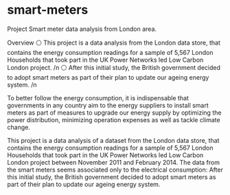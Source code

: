 # smart-meters
Project Smart meter data analysis from London area.

Overview
⚪ This project is a data analysis from the London data store, that contains the energy consumption readings for a sample of 5,567 London Households that took part in the UK Power Networks led Low Carbon London project. /n
⚪ After this initial study, the British government decided to adopt smart meters as part of their plan to update our ageing energy system. /n


To better follow the energy consumption, it is indispensable that governments in any country aim to the energy suppliers to install smart meters as part of measures to upgrade our energy supply by optimizing the power distribution, minimizing operation expenses as well as tackle climate change.

This project is a data analysis of a dataset from the London data store, that contains the energy consumption readings for a sample of 5,567 London Households that took part in the UK Power Networks led Low Carbon London project between November 2011 and February 2014. The data from the smart meters seems associated only to the electrical consumption: After this initial study, the British government decided to adopt smart meters as part of their plan to update our ageing energy system.


